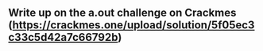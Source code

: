 ## Write up on the a.out challenge on Crackmes (https://crackmes.one/upload/solution/5f05ec3c33c5d42a7c66792b)


